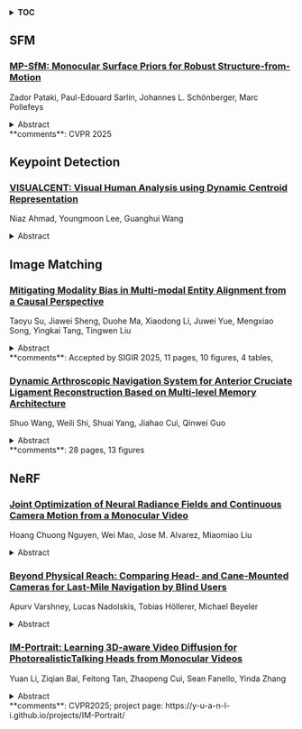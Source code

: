 <details>
  <summary><b>TOC</b></summary>
  <ol>
    <li><a href=#sfm>SFM</a></li>
      <ul>
        <li><a href=#MP-SfM:-Monocular-Surface-Priors-for-Robust-Structure-from-Motion>MP-SfM: Monocular Surface Priors for Robust Structure-from-Motion</a></li>
      </ul>
    </li>
    <li><a href=#keypoint-detection>Keypoint Detection</a></li>
      <ul>
        <li><a href=#VISUALCENT:-Visual-Human-Analysis-using-Dynamic-Centroid-Representation>VISUALCENT: Visual Human Analysis using Dynamic Centroid Representation</a></li>
      </ul>
    </li>
    <li><a href=#image-matching>Image Matching</a></li>
      <ul>
        <li><a href=#Mitigating-Modality-Bias-in-Multi-modal-Entity-Alignment-from-a-Causal-Perspective>Mitigating Modality Bias in Multi-modal Entity Alignment from a Causal Perspective</a></li>
        <li><a href=#Dynamic-Arthroscopic-Navigation-System-for-Anterior-Cruciate-Ligament-Reconstruction-Based-on-Multi-level-Memory-Architecture>Dynamic Arthroscopic Navigation System for Anterior Cruciate Ligament Reconstruction Based on Multi-level Memory Architecture</a></li>
      </ul>
    </li>
    <li><a href=#nerf>NeRF</a></li>
      <ul>
        <li><a href=#Joint-Optimization-of-Neural-Radiance-Fields-and-Continuous-Camera-Motion-from-a-Monocular-Video>Joint Optimization of Neural Radiance Fields and Continuous Camera Motion from a Monocular Video</a></li>
        <li><a href=#Beyond-Physical-Reach:-Comparing-Head--and-Cane-Mounted-Cameras-for-Last-Mile-Navigation-by-Blind-Users>Beyond Physical Reach: Comparing Head- and Cane-Mounted Cameras for Last-Mile Navigation by Blind Users</a></li>
        <li><a href=#IM-Portrait:-Learning-3D-aware-Video-Diffusion-for-PhotorealisticTalking-Heads-from-Monocular-Videos>IM-Portrait: Learning 3D-aware Video Diffusion for PhotorealisticTalking Heads from Monocular Videos</a></li>
      </ul>
    </li>
  </ol>
</details>

## SFM  

### [MP-SfM: Monocular Surface Priors for Robust Structure-from-Motion](http://arxiv.org/abs/2504.20040)  
Zador Pataki, Paul-Edouard Sarlin, Johannes L. Schönberger, Marc Pollefeys  
<details>  
  <summary>Abstract</summary>  
  <ol>  
    While Structure-from-Motion (SfM) has seen much progress over the years, state-of-the-art systems are prone to failure when facing extreme viewpoint changes in low-overlap, low-parallax or high-symmetry scenarios. Because capturing images that avoid these pitfalls is challenging, this severely limits the wider use of SfM, especially by non-expert users. We overcome these limitations by augmenting the classical SfM paradigm with monocular depth and normal priors inferred by deep neural networks. Thanks to a tight integration of monocular and multi-view constraints, our approach significantly outperforms existing ones under extreme viewpoint changes, while maintaining strong performance in standard conditions. We also show that monocular priors can help reject faulty associations due to symmetries, which is a long-standing problem for SfM. This makes our approach the first capable of reliably reconstructing challenging indoor environments from few images. Through principled uncertainty propagation, it is robust to errors in the priors, can handle priors inferred by different models with little tuning, and will thus easily benefit from future progress in monocular depth and normal estimation. Our code is publicly available at https://github.com/cvg/mpsfm.  
  </ol>  
</details>  
**comments**: CVPR 2025  
  
  



## Keypoint Detection  

### [VISUALCENT: Visual Human Analysis using Dynamic Centroid Representation](http://arxiv.org/abs/2504.19032)  
Niaz Ahmad, Youngmoon Lee, Guanghui Wang  
<details>  
  <summary>Abstract</summary>  
  <ol>  
    We introduce VISUALCENT, a unified human pose and instance segmentation framework to address generalizability and scalability limitations to multi person visual human analysis. VISUALCENT leverages centroid based bottom up keypoint detection paradigm and uses Keypoint Heatmap incorporating Disk Representation and KeyCentroid to identify the optimal keypoint coordinates. For the unified segmentation task, an explicit keypoint is defined as a dynamic centroid called MaskCentroid to swiftly cluster pixels to specific human instance during rapid changes in human body movement or significantly occluded environment. Experimental results on COCO and OCHuman datasets demonstrate VISUALCENTs accuracy and real time performance advantages, outperforming existing methods in mAP scores and execution frame rate per second. The implementation is available on the project page.  
  </ol>  
</details>  
  
  



## Image Matching  

### [Mitigating Modality Bias in Multi-modal Entity Alignment from a Causal Perspective](http://arxiv.org/abs/2504.19458)  
Taoyu Su, Jiawei Sheng, Duohe Ma, Xiaodong Li, Juwei Yue, Mengxiao Song, Yingkai Tang, Tingwen Liu  
<details>  
  <summary>Abstract</summary>  
  <ol>  
    Multi-Modal Entity Alignment (MMEA) aims to retrieve equivalent entities from different Multi-Modal Knowledge Graphs (MMKGs), a critical information retrieval task. Existing studies have explored various fusion paradigms and consistency constraints to improve the alignment of equivalent entities, while overlooking that the visual modality may not always contribute positively. Empirically, entities with low-similarity images usually generate unsatisfactory performance, highlighting the limitation of overly relying on visual features. We believe the model can be biased toward the visual modality, leading to a shortcut image-matching task. To address this, we propose a counterfactual debiasing framework for MMEA, termed CDMEA, which investigates visual modality bias from a causal perspective. Our approach aims to leverage both visual and graph modalities to enhance MMEA while suppressing the direct causal effect of the visual modality on model predictions. By estimating the Total Effect (TE) of both modalities and excluding the Natural Direct Effect (NDE) of the visual modality, we ensure that the model predicts based on the Total Indirect Effect (TIE), effectively utilizing both modalities and reducing visual modality bias. Extensive experiments on 9 benchmark datasets show that CDMEA outperforms 14 state-of-the-art methods, especially in low-similarity, high-noise, and low-resource data scenarios.  
  </ol>  
</details>  
**comments**: Accepted by SIGIR 2025, 11 pages, 10 figures, 4 tables,  
  
### [Dynamic Arthroscopic Navigation System for Anterior Cruciate Ligament Reconstruction Based on Multi-level Memory Architecture](http://arxiv.org/abs/2504.19398)  
Shuo Wang, Weili Shi, Shuai Yang, Jiahao Cui, Qinwei Guo  
<details>  
  <summary>Abstract</summary>  
  <ol>  
    This paper presents a dynamic arthroscopic navigation system based on multi-level memory architecture for anterior cruciate ligament (ACL) reconstruction surgery. The system extends our previously proposed markerless navigation method from static image matching to dynamic video sequence tracking. By integrating the Atkinson-Shiffrin memory model's three-level architecture (sensory memory, working memory, and long-term memory), our system maintains continuous tracking of the femoral condyle throughout the surgical procedure, providing stable navigation support even in complex situations involving viewpoint changes, instrument occlusion, and tissue deformation. Unlike existing methods, our system operates in real-time on standard arthroscopic equipment without requiring additional tracking hardware, achieving 25.3 FPS with a latency of only 39.5 ms, representing a 3.5-fold improvement over our previous static system. For extended sequences (1000 frames), the dynamic system maintained an error of 5.3 plus-minus 1.5 pixels, compared to the static system's 12.6 plus-minus 3.7 pixels - an improvement of approximately 45 percent. For medium-length sequences (500 frames) and short sequences (100 frames), the system achieved approximately 35 percent and 19 percent accuracy improvements, respectively. Experimental results demonstrate the system overcomes limitations of traditional static matching methods, providing new technical support for improving surgical precision in ACL reconstruction.  
  </ol>  
</details>  
**comments**: 28 pages, 13 figures  
  
  



## NeRF  

### [Joint Optimization of Neural Radiance Fields and Continuous Camera Motion from a Monocular Video](http://arxiv.org/abs/2504.19819)  
Hoang Chuong Nguyen, Wei Mao, Jose M. Alvarez, Miaomiao Liu  
<details>  
  <summary>Abstract</summary>  
  <ol>  
    Neural Radiance Fields (NeRF) has demonstrated its superior capability to represent 3D geometry but require accurately precomputed camera poses during training. To mitigate this requirement, existing methods jointly optimize camera poses and NeRF often relying on good pose initialisation or depth priors. However, these approaches struggle in challenging scenarios, such as large rotations, as they map each camera to a world coordinate system. We propose a novel method that eliminates prior dependencies by modeling continuous camera motions as time-dependent angular velocity and velocity. Relative motions between cameras are learned first via velocity integration, while camera poses can be obtained by aggregating such relative motions up to a world coordinate system defined at a single time step within the video. Specifically, accurate continuous camera movements are learned through a time-dependent NeRF, which captures local scene geometry and motion by training from neighboring frames for each time step. The learned motions enable fine-tuning the NeRF to represent the full scene geometry. Experiments on Co3D and Scannet show our approach achieves superior camera pose and depth estimation and comparable novel-view synthesis performance compared to state-of-the-art methods. Our code is available at https://github.com/HoangChuongNguyen/cope-nerf.  
  </ol>  
</details>  
  
### [Beyond Physical Reach: Comparing Head- and Cane-Mounted Cameras for Last-Mile Navigation by Blind Users](http://arxiv.org/abs/2504.19345)  
Apurv Varshney, Lucas Nadolskis, Tobias Höllerer, Michael Beyeler  
<details>  
  <summary>Abstract</summary>  
  <ol>  
    Blind individuals face persistent challenges in last-mile navigation, including locating entrances, identifying obstacles, and navigating complex or cluttered spaces. Although wearable cameras are increasingly used in assistive systems, there has been no systematic, vantage-focused comparison to guide their design. This paper addresses that gap through a two-part investigation. First, we surveyed ten experienced blind cane users, uncovering navigation strategies, pain points, and technology preferences. Participants stressed the importance of multi-sensory integration, destination-focused travel, and assistive tools that complement (rather than replace) the cane's tactile utility. Second, we conducted controlled data collection with a blind participant navigating five real-world environments using synchronized head- and cane-mounted cameras, isolating vantage placement as the primary variable. To assess how each vantage supports spatial perception, we evaluated SLAM performance (for localization and mapping) and NeRF-based 3D reconstruction (for downstream scene understanding). Head-mounted sensors delivered superior localization accuracy, while cane-mounted views offered broader ground-level coverage and richer environmental reconstructions. A combined (head+cane) configuration consistently outperformed both. These results highlight the complementary strengths of different sensor placements and offer actionable guidance for developing hybrid navigation aids that are perceptive, robust, and user-aligned.  
  </ol>  
</details>  
  
### [IM-Portrait: Learning 3D-aware Video Diffusion for PhotorealisticTalking Heads from Monocular Videos](http://arxiv.org/abs/2504.19165)  
Yuan Li, Ziqian Bai, Feitong Tan, Zhaopeng Cui, Sean Fanello, Yinda Zhang  
<details>  
  <summary>Abstract</summary>  
  <ol>  
    We propose a novel 3D-aware diffusion-based method for generating photorealistic talking head videos directly from a single identity image and explicit control signals (e.g., expressions). Our method generates Multiplane Images (MPIs) that ensure geometric consistency, making them ideal for immersive viewing experiences like binocular videos for VR headsets. Unlike existing methods that often require a separate stage or joint optimization to reconstruct a 3D representation (such as NeRF or 3D Gaussians), our approach directly generates the final output through a single denoising process, eliminating the need for post-processing steps to render novel views efficiently. To effectively learn from monocular videos, we introduce a training mechanism that reconstructs the output MPI randomly in either the target or the reference camera space. This approach enables the model to simultaneously learn sharp image details and underlying 3D information. Extensive experiments demonstrate the effectiveness of our method, which achieves competitive avatar quality and novel-view rendering capabilities, even without explicit 3D reconstruction or high-quality multi-view training data.  
  </ol>  
</details>  
**comments**: CVPR2025; project page:
  https://y-u-a-n-l-i.github.io/projects/IM-Portrait/  
  
  



